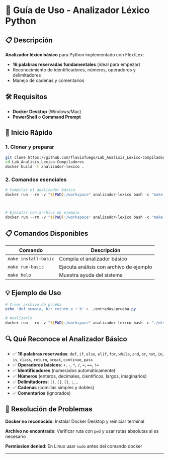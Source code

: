 # 🚀 Guía de Uso - Analizador Léxico Python

## 📋 Descripción

**Analizador léxico básico** para Python implementado con Flex/Lex:

- **16 palabras reservadas fundamentales** (ideal para empezar)
- Reconocimiento de identificadores, números, operadores y delimitadores
- Manejo de cadenas y comentarios

## 🛠️ Requisitos

- **Docker Desktop** (Windows/Mac)
- **PowerShell** o **Command Prompt**

## 🚀 Inicio Rápido

### 1. Clonar y preparar

```bash
git clone https://github.com/flaviofuego/Lab_Analisis_Lexico-Compiladores.git
cd Lab_Analisis_Lexico-Compiladores
docker build -t analizador-lexico .
```

### 2. Comandos esenciales

```powershell
# Compilar el analizador básico
docker run --rm -v "${PWD}:/workspace" analizador-lexico bash -c "make install-basic && ./dist/LAB01_Arregoces_Gonzalez_Sanchez_Sharick ./entradas/entrada_ejemplo.py"



# Ejecutar con archivo de ejemplo
docker run --rm -v "${PWD}:/workspace" analizador-lexico bash -c "make run-basic"
```

## 📋 Comandos Disponibles

| Comando | Descripción |
|---------|-------------|
| `make install-basic` | Compila el analizador básico |
| `make run-basic` | Ejecuta análisis con archivo de ejemplo |
| `make help` | Muestra ayuda del sistema |

## 💡 Ejemplo de Uso

```powershell
# Crear archivo de prueba
echo 'def suma(a, b): return a + b' > ./entradas/prueba.py

# Analizarlo
docker run --rm -v "${PWD}:/workspace" analizador-lexico bash -c "./dist/LAB01_Arregoces_Gonzalez_Sanchez_Sharick ./entradas/prueba.py"
```

## 🔍 Qué Reconoce el Analizador Básico

- ✅ **16 palabras reservadas**: `def`, `if`, `else`, `elif`, `for`, `while`, `and`, `or`, `not`, `in`, `is`, `class`, `return`, `break`, `continue`, `pass`
- ✅ **Operadores básicos**: `+`, `-`, `*`, `/`, `=`, `==`, `!=`
- ✅ **Identificadores** (numerados automáticamente)
- ✅ **Números** (enteros, decimales, científicos, largos, imaginarios)
- ✅ **Delimitadores**: `()`, `[]`, `{}`, `:`, `,`
- ✅ **Cadenas** (comillas simples y dobles)
- ✅ **Comentarios** (ignorados)

## 🔧 Resolución de Problemas

**Docker no reconocido**: Instalar Docker Desktop y reiniciar terminal

**Archivo no encontrado**: Verificar ruta con `pwd` y usar rutas absolutas si es necesario

**Permission denied**: En Linux usar `sudo` antes del comando docker

---
